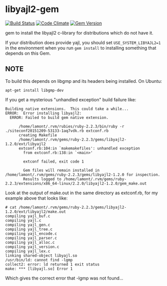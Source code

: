 libyajl2-gem
============

[![Build Status](https://travis-ci.org/chef/libyajl2-gem.svg?branch=master)](https://travis-ci.org/chef/libyajl2-gem)
[![Code Climate](https://codeclimate.com/github/chef/libyajl2-gem.svg)](https://codeclimate.com/github/chef/libyajl2-gem)
[![Gem Version](https://badge.fury.io/rb/libyajl2.svg)](http://badge.fury.io/rb/libyajl2)

gem to install the libyajl2 c-library for distributions which do not have it.

If your distribution does provide yajl, you should set `USE_SYSTEM_LIBYAJL2=1`
in the environment when you run `gem install` to installing something that
depends on this Gem.

## NOTE

To build this depends on libgmp and its headers being installed.  On Ubuntu:

```
apt-get install libgmp-dev
```

If you get a mysterious "unhandled exception" build failure like:

```
Building native extensions.  This could take a while...
ERROR:  Error installing libyajl2:
  ERROR: Failed to build gem native extension.

      /home/lamont/.rvm/rubies/ruby-2.2.3/bin/ruby -r ./siteconf20151209-53133-1aq7vdk.rb extconf.rb
      creating Makefile
      /home/lamont/.rvm/gems/ruby-2.2.3/gems/libyajl2-1.2.0/ext/libyajl2
      extconf.rb:104:in `makemakefiles': unhandled exception
        from extconf.rb:138:in `<main>'

        extconf failed, exit code 1

        Gem files will remain installed in /home/lamont/.rvm/gems/ruby-2.2.3/gems/libyajl2-1.2.0 for inspection.
        Results logged to /home/lamont/.rvm/gems/ruby-2.2.3/extensions/x86_64-linux/2.2.0/libyajl2-1.2.0/gem_make.out
```

Look at the output of make.out in the same directory as extconf.rb, for my
example above that looks like:

```
# cat /home/lamont/.rvm/gems/ruby-2.2.3/gems/libyajl2-1.2.0/ext/libyajl2/make.out
compiling yajl_buf.c
compiling yajl.c
compiling yajl_gen.c
compiling yajl_tree.c
compiling yajl_encode.c
compiling yajl_parser.c
compiling yajl_alloc.c
compiling yajl_version.c
compiling yajl_lex.c
linking shared-object libyajl.so
/usr/bin/ld: cannot find -lgmp
collect2: error: ld returned 1 exit status
make: *** [libyajl.so] Error 1
```

Which gives the correct error that -lgmp was not found...

